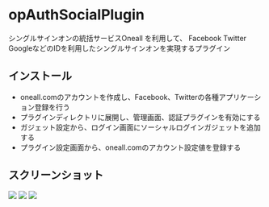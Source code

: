 opAuthSocialPlugin
======================
シングルサインオンの統括サービスOneall を利用して、
Facebook Twitter GoogleなどのIDを利用したシングルサインオンを実現するプラグイン

インストール
----
 * oneall.comのアカウントを作成し、Facebook、Twitterの各種アプリケーション登録を行う
 * プラグインディレクトリに展開し、管理画面、認証プラグインを有効にする
 * ガジェット設定から、ログイン画面にソーシャルログインガジェットを追加する
 * プラグイン設定画面から、oneall.comのアカウント設定値を登録する

スクリーンショット
----

<img src="http://p.pne.jp/d/201303262332.png">

<img src="http://p.pne.jp/d/500/201303262331.png">

<img src="http://p.pne.jp/d/201303262333.png">
